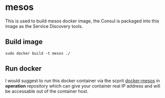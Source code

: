 # mesos

This is used to build mesos docker image, the Consul is packaged into this image as the Service Discovery tools.

## Build image

```
sudo docker build -t mesos ./
```

## Run docker

I would suggest to run this docker container via the scprit [docker-mesos](https://github.com/nalandas/operation/blob/master/scripts/docker-mesos "docker-mesos") in **operation** repository which can give your container real IP address and will be accessable out of the container host.
